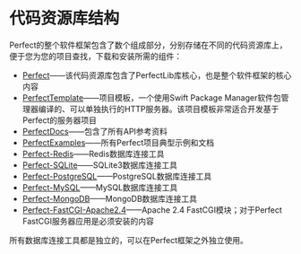 # 代码资源库结构
Perfect的整个软件框架包含了数个组成部分，分别存储在不同的代码资源库上，便于您为您的项目查找，下载和安装所需的组件：

* [Perfect](https://github.com/PerfectlySoft/Perfect)——该代码资源库包含了PerfectLib库核心，也是整个软件框架的核心内容
* [PerfectTemplate](https://github.com/PerfectlySoft/PerfectTemplate)——项目模板，一个使用Swift Package Manager软件包管理器编译的、可以单独执行的HTTP服务器。该项目模板非常适合开发基于Perfect的服务器项目
* [PerfectDocs](https://github.com/PerfectlySoft/PerfectDocs)——包含了所有API参考资料
* [PerfectExamples](https://github.com/PerfectlySoft/PerfectExamples)——所有Perfect项目典型示例和文档
* [Perfect-Redis](https://github.com/PerfectlySoft/Perfect-Redis)——Redis数据库连接工具
* [Perfect-SQLite](https://github.com/PerfectlySoft/Perfect-SQLite)——SQLite3数据库连接工具
* [Perfect-PostgreSQL](https://github.com/PerfectlySoft/Perfect-PostgreSQL)——PostgreSQL数据库连接工具
* [Perfect-MySQL](https://github.com/PerfectlySoft/Perfect-MySQL)——MySQL数据库连接工具
* [Perfect-MongoDB](https://github.com/PerfectlySoft/Perfect-MongoDB)——MongoDB数据库连接工具
* [Perfect-FastCGI-Apache2.4](https://github.com/PerfectlySoft/Perfect-FastCGI-Apache2.4)——Apache 2.4 FastCGI模块；对于Perfect FastCGI服务器应用是必须安装的内容

所有数据库连接工具都是独立的，可以在Perfect框架之外独立使用。
